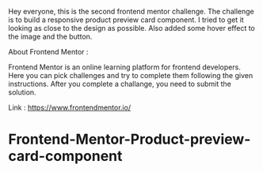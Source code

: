 Hey everyone, this is the second frontend mentor challenge. The challenge is to build a responsive product preview card component. I tried to get it looking as close to the design as possible. Also added some hover effect to the image and the button.

About Frontend Mentor :

Frontend Mentor is an online learning platform for frontend developers. Here you can pick challenges and try to complete them following the given instructions. After you complete a challange, you need to submit the solution.

Link : https://www.frontendmentor.io/

# Frontend-Mentor-Product-preview-card-component
 
